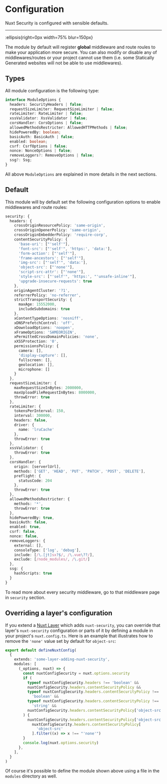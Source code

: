 # Configuration

Nuxt Security is configured with sensible defaults.

---

:ellipsis{right=0px width=75% blur=150px}

The module by default will register **global** middleware and route roules to make your application more secure. You can also modify or disable any of middlewares/routes or your project cannot use them (i.e. some Statically Generated websites will not be able to use middlewares).

## Types

All module configuration is the following type:

```ts
interface ModuleOptions {
  headers: SecurityHeaders | false;
  requestSizeLimiter: RequestSizeLimiter | false;
  rateLimiter: RateLimiter | false;
  xssValidator: XssValidator | false;
  corsHandler: CorsOptions | false;
  allowedMethodsRestricter: AllowedHTTPMethods | false;
  hidePoweredBy: boolean;
  basicAuth: BasicAuth | false;
  enabled: boolean;
  csrf: CsrfOptions | false;
  nonce: NonceOptions | false;
  removeLoggers?: RemoveOptions | false;
  ssg?: Ssg;
}
```

All above `ModuleOptions` are explained in more details in the next sections.

## Default

This module will by default set the following configuration options to enable middlewares and route roules:

```ts
security: {
  headers: {
    crossOriginResourcePolicy: 'same-origin',
    crossOriginOpenerPolicy: 'same-origin',
    crossOriginEmbedderPolicy: 'require-corp',
    contentSecurityPolicy: {
      'base-uri': ["'self'"],
      'font-src': ["'self'", 'https:', 'data:'],
      'form-action': ["'self'"],
      'frame-ancestors': ["'self'"],
      'img-src': ["'self'", 'data:'],
      'object-src': ["'none'"],
      'script-src-attr': ["'none'"],
      'style-src': ["'self'", 'https:', "'unsafe-inline'"],
      'upgrade-insecure-requests': true
    },
    originAgentCluster: '?1',
    referrerPolicy: 'no-referrer',
    strictTransportSecurity: {
      maxAge: 15552000,
      includeSubdomains: true
    },
    xContentTypeOptions: 'nosniff',
    xDNSPrefetchControl: 'off',
    xDownloadOptions: 'noopen',
    xFrameOptions: 'SAMEORIGIN',
    xPermittedCrossDomainPolicies: 'none',
    xXSSProtection: '0',
    permissionsPolicy: {
      camera: [],
      'display-capture': [],
      fullscreen: [],
      geolocation: [],
      microphone: []
    }
  },
  requestSizeLimiter: {
    maxRequestSizeInBytes: 2000000,
    maxUploadFileRequestInBytes: 8000000,
    throwError: true
  },
  rateLimiter: {
    tokensPerInterval: 150,
    interval: 300000,
    headers: false,
    driver: {
      name: 'lruCache'
    },
    throwError: true
  },
  xssValidator: {
    throwError: true
  },
  corsHandler: {
    origin: [serverlUrl],
    methods: ['GET', 'HEAD', 'PUT', 'PATCH', 'POST', 'DELETE'],
    preflight: {
      statusCode: 204
    },
    throwError: true
  },
  allowedMethodsRestricter: {
    methods: '*',
    throwError: true
  },
  hidePoweredBy: true,
  basicAuth: false,
  enabled: true,
  csrf: false,
  nonce: false,
  removeLoggers: {
    external: [],
    consoleType: ['log', 'debug'],
    include: [/\.[jt]sx?$/, /\.vue\??/],
    exclude: [/node_modules/, /\.git/]
  },
  ssg: {
    hashScripts: true
  }
}
```

To read more about every security middleware, go to that middleware page in `security` section.

## Overriding a layer's configuration

If you extend a [Nuxt Layer](https://nuxt.com/docs/getting-started/layers) which adds `nuxt-security`, you can override that layer's `nuxt-security` configuration or parts of it by defining a module in your project's `nuxt.config.ts`. Here is an example that illustrates how to remove the `'none'` value set by default for `object-src`:


```ts
export default defineNuxtConfig(
  {
    extends: 'some-layer-adding-nuxt-security',
    modules: [
      (_options, nuxt) => {
        const nuxtConfigSecurity = nuxt.options.security
        if (
          typeof nuxtConfigSecurity.headers !== 'boolean' &&
          nuxtConfigSecurity.headers.contentSecurityPolicy &&
          typeof nuxtConfigSecurity.headers.contentSecurityPolicy !==
            'boolean' &&
          typeof nuxtConfigSecurity.headers.contentSecurityPolicy !==
            'string' &&
          nuxtConfigSecurity.headers.contentSecurityPolicy['object-src']
        ) {
          nuxtConfigSecurity.headers.contentSecurityPolicy['object-src'] =
            nuxtConfigSecurity.headers.contentSecurityPolicy[
              'object-src'
            ].filter((x) => x !== "'none'")
        }
        console.log(nuxt.options.security)
      },
    ],
  }
)
```

Of course it's possible to define the module shown above using a file in the `modules` directory as well.
